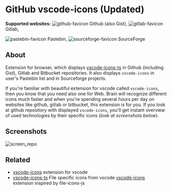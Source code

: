 # GitHub vscode-icons (Updated)

**Supported websites:**
![github-favicon](build/favicons/github-favicon.ico) Github (also Gist),
![gitlab-favicon](build/favicons/gitlab-favicon.ico) Gitlab,
<!-- ![bitbucket-favicon](build/favicons/bitbucket-favicon.ico) Bitbucket (WIP), -->
![pastebin-favicon](build/favicons/pastebin-favicon.ico) Pastebin,
![sourceforge-favicon](./build/favicons/sourceforge-favicon.ico) SourceForge

## About

Extension for browser, which displays [vscode-icons-ts](https://github.com/zardoy/vscode-icons-ts) in Github (including Gist), Gitlab and Bitbucket repositories. It also displays `vscode-icons` in user's Pastebin list and in Sourceforge projects.

If you're familiar with beautiful extension for vscode called `vscode-icons`, then you know that you need also one for Web. Brain will recognize different icons much faster and when you're spending several hours per day on websites like github, gitlab or bitbucket, this extension is for you.
If you look at github repository with displayed `vscode-icons`, you'll get instant overview of used technologies by their specific icons (*look at screenshots below*).

## Screenshots

![screen_repo](./docs/screenshots/repo_screens.png)

## Related

- [vscode-icons](https://github.com/vscode-icons/vscode-icons) extension for vscode
- [vscode-icons-ts](https://github.com/zardoy/vscode-icons-ts) File specific icons from vscode [vscode-icons](https://github.com/vscode-icons/vscode-icons) extension inspired by file-icons-js
